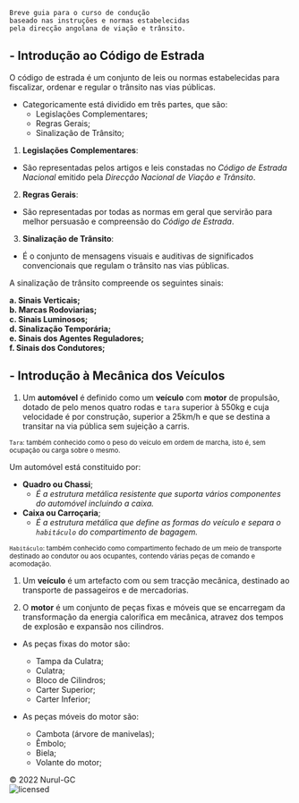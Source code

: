     Breve guia para o curso de condução 
    baseado nas instruções e normas estabelecidas
    pela direcção angolana de viação e trânsito.

## - Introdução ao Código de Estrada

O código de estrada é um conjunto de leis ou normas estabelecidas para fiscalizar, ordenar e regular o trânsito nas vias públicas.

- Categoricamente está dividido em três partes, que são:
  - Legislações Complementares;
  - Regras Gerais;
  - Sinalização de Trânsito;

1. **Legislações Complementares**:

- São representadas pelos artigos e leis constadas no *Código de Estrada Nacional* emitido pela *Direcção Nacional de Viação e Trânsito*.

2. **Regras Gerais**:

- São representadas por todas as normas em geral que servirão para melhor persuasão e compreensão do *Código de Estrada*.

3. **Sinalização de Trânsito**:

- É o conjunto de mensagens visuais e auditivas de significados convencionais que regulam o trânsito nas vias públicas.

A sinalização de trânsito compreende os seguintes sinais:

**a. Sinais Verticais; \
b. Marcas Rodoviarias; \
c. Sinais Luminosos; \
d. Sinalização Temporária; \
e. Sinais dos Agentes Reguladores; \
f. Sinais dos Condutores;**

## - Introdução à Mecânica dos Veículos

1. Um **automóvel** é definido como um **veículo** com **motor** de propulsão, dotado de pelo menos quatro rodas e `tara` superior à 550kg e cuja velocidade é por construção, superior a 25km/h e que se destina a transitar na via pública sem sujeição a carris.

<small>`Tara`: também conhecido como o peso do veículo em ordem de marcha, isto é, sem ocupação ou carga sobre o mesmo.</small>

Um automóvel está constituido por:

- **Quadro ou Chassi**;
  - *É a estrutura metálica resistente que suporta vários componentes do automóvel incluindo a caixa.*
- **Caixa ou Carroçaria**;
  - *É a estrutura metálica que define as formas do veículo e separa o `habitáculo` do compartimento de bagagem.*

<small>`Habitáculo`: também conhecido como compartimento fechado de um meio de transporte destinado ao condutor ou aos ocupantes, contendo várias peças de comando e acomodação.</small>

1. Um **veículo** é um artefacto com ou sem tracção mecânica, destinado ao transporte de passageiros e de mercadorias.

2. O **motor** é um conjunto de peças fixas e móveis que se encarregam da transformação da energia calorífica em mecânica, atravez dos tempos de explosão e expansão nos cilindros.

- As peças fixas do motor são:
  - Tampa da Culatra;
  - Culatra;
  - Bloco de Cilindros;
  - Carter Superior;
  - Carter Inferior;

- As peças móveis do motor são:
  - Cambota (árvore de manivelas);
  - Êmbolo;
  - Biela;
  - Volante do motor;

&copy; 2022 Nurul-GC \
![licensed](https://img.shields.io/github/license/Nurul-GC/gevt?style=social)

